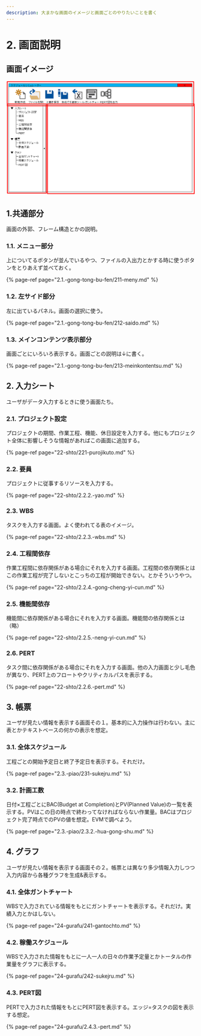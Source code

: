 ```yaml
---
description: 大まかな画面のイメージと画面ごとのやりたいことを書く
---
```


# 2. 画面説明

## 画面イメージ

![](../.gitbook/assets/mein.png)

## 1.共通部分

画面の外郭、フレーム構造とかの説明。

### 1.1. メニュー部分

上についてるボタンが並んでいるやつ、ファイルの入出力とかする時に使うボタンをとりあえず並べておく。

{% page-ref page="2.1.-gong-tong-bu-fen/211-meny.md" %}

### 1.2. 左サイド部分

左に出ているパネル。画面の選択に使う。

{% page-ref page="2.1.-gong-tong-bu-fen/212-saido.md" %}

### 1.3. メインコンテンツ表示部分

画面ごとにいろいろ表示する。画面ごとの説明は↓に書く。

{% page-ref page="2.1.-gong-tong-bu-fen/213-meinkontentsu.md" %}

## 2. 入力シート

ユーザがデータ入力するときに使う画面たち。

### 2.1. プロジェクト設定

プロジェクトの期間、作業工程、機能、休日設定を入力する。他にもプロジェクト全体に影響しそうな情報があればこの画面に追加する。

{% page-ref page="22-shto/221-purojikuto.md" %}

### 2.2. 要員

プロジェクトに従事するリソースを入力する。

{% page-ref page="22-shto/2.2.2.-yao.md" %}

### 2.3. WBS

タスクを入力する画面。よく使われてる表のイメージ。

{% page-ref page="22-shto/2.2.3.-wbs.md" %}

### 2.4. 工程間依存

作業工程間に依存関係がある場合にそれを入力する画面。工程間の依存関係とはこの作業工程が完了しないとこっちの工程が開始できない。とかそういうやつ。

{% page-ref page="22-shto/2.2.4.-gong-cheng-yi-cun.md" %}

### 2.5. 機能間依存

機能間に依存関係がある場合にそれを入力する画面。機能間の依存関係とは（略）

{% page-ref page="22-shto/2.2.5.-neng-yi-cun.md" %}

### 2.6. PERT

タスク間に依存関係がある場合にそれを入力する画面。他の入力画面と少し毛色が異なり、PERT上のフロートやクリティカルパスを表示する。

{% page-ref page="22-shto/2.2.6.-pert.md" %}

## 3. 帳票

ユーザが見たい情報を表示する画面その１。基本的に入力操作は行わない。主に表とかテキストベースの何かの表示を想定。

### 3.1. 全体スケジュール

工程ごとの開始予定日と終了予定日を表示する。それだけ。

{% page-ref page="2.3.-piao/231-sukejru.md" %}

### 3.2. 計画工数

日付×工程ごとにBAC\(Budget at Completion\)とPV\(Planned Value\)の一覧を表示する。PVはこの日の時点で終わってなければならない作業量。BACはプロジェクト完了時点でのPVの値を想定。EVMで調べよう。

{% page-ref page="2.3.-piao/2.3.2.-hua-gong-shu.md" %}

## 4. グラフ

ユーザが見たい情報を表示する画面その２。帳票とは異なり多少情報入力しつつ入力内容から各種グラフを生成&表示する。

### 4.1. 全体ガントチャート

WBSで入力されている情報をもとにガントチャートを表示する。それだけ。実績入力とかはしない。

{% page-ref page="24-gurafu/241-gantochto.md" %}

### 4.2. 稼働スケジュール

WBSで入力された情報をもとに一人一人の日々の作業予定量とかトータルの作業量をグラフに表示する。

{% page-ref page="24-gurafu/242-sukejru.md" %}

### 4.3. PERT図

PERTで入力された情報をもとにPERT図を表示する。エッジ=タスクの図を表示する想定。

{% page-ref page="24-gurafu/2.4.3.-pert.md" %}

